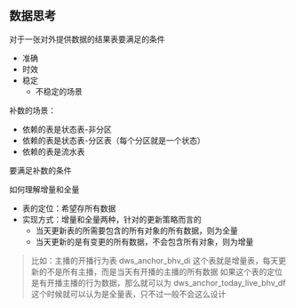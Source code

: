 ## 数据思考

对于一张对外提供数据的结果表要满足的条件
- 准确
- 时效
- 稳定
    - 不稳定的场景
    

补数的场景：
- 依赖的表是状态表-非分区
- 依赖的表是状态表-分区表（每个分区就是一个状态）
- 依赖的表是流水表


要满足补数的条件



如何理解增量和全量
- 表的定位：希望存所有数据
- 实现方式：增量和全量两种，针对的更新策略而言的
  - 当天更新表的所需要包含的所有对象的所有数据，则为全量
  - 当天更新的是有变更的所有数据，不会包含所有对象，则为增量
> 比如：主播的开播行为表 dws_anchor_bhv_di
> 这个表就是增量表，每天更新的不是所有主播，而是当天有开播的主播的所有数据
> 如果这个表的定位是有开播主播的行为数据，那么就可以为  dws_anchor_today_live_bhv_df 这个时候就可以认为是全量表，只不过一般不会这么设计


